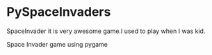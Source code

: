 # PySpaceInvaders 
SpaceInvader it is very awesome game.I used to play when I was kid.

Space Invader game using pygame 
